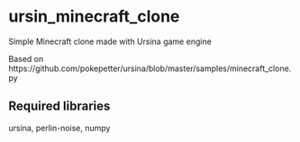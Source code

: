 # ursin_minecraft_clone

<p>Simple Minecraft clone made with Ursina game engine</p>
<p>Based on https://github.com/pokepetter/ursina/blob/master/samples/minecraft_clone.py</p>

## Required libraries

ursina,
perlin-noise,
numpy
